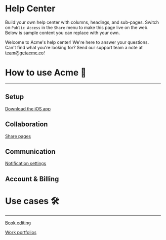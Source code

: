 # Help Center

Build your own help center with columns, headings, and sub-pages. Switch on `Public Access` in the `Share` menu to make this page live on the web. Below is sample content you can replace with your own.

Welcome to Acme's help center! We're here to answer your questions. Can't find what you're looking for? Send our support team a note at [team@getacme.co](mailto:team@getacme.com)!

# How to use Acme 📖

---

## Setup

[Download the iOS app](Help%20Center%2037a8be7e07df46b7a7bdb5d3e7048a06/Download%20the%20iOS%20app%20bec4e1e380d54412a19a94fcdd4ac729.md)

## Collaboration

[Share pages ](Help%20Center%2037a8be7e07df46b7a7bdb5d3e7048a06/Share%20pages%2068c31136a9be4e5aaee414718a733b7f.md)

## Communication

[Notification settings](Help%20Center%2037a8be7e07df46b7a7bdb5d3e7048a06/Notification%20settings%20e9543b74d2514b4a995881b327e7355a.md)

## Account & Billing

# Use cases 🛠

---

[Book editing](Help%20Center%2037a8be7e07df46b7a7bdb5d3e7048a06/Book%20editing%209344e60f901943ea8139c6447d713192.md)

[Work portfolios](Help%20Center%2037a8be7e07df46b7a7bdb5d3e7048a06/Work%20portfolios%208e2507537bc848a4935c21eb0cff88a6.md)